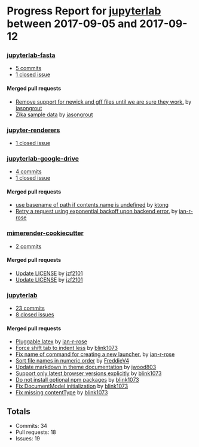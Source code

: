# Progress Report for [jupyterlab](https://github.com/jupyterlab) between 2017-09-05 and 2017-09-12

### [jupyterlab-fasta](https://github.com/jupyterlab/jupyterlab-fasta)
-  [5 commits](https://github.com/jupyterlab/jupyterlab-fasta/compare/master@%7B1504594800%7D...master@%7B1505199600%7D)
-  [1 closed issue](https://github.com/jupyterlab/jupyterlab-fasta/issues?utf8=%E2%9C%93&q=is%3Aissue%20closed%3A2017-09-05..2017-09-12)

#### Merged pull requests
- [Remove support for newick and gff files until we are sure they work.](https://github.com/jupyterlab/jupyterlab-fasta/pull/10) by [jasongrout](https://github.com/jasongrout)
- [Zika sample data](https://github.com/jupyterlab/jupyterlab-fasta/pull/9) by [jasongrout](https://github.com/jasongrout)

### [jupyter-renderers](https://github.com/jupyterlab/jupyter-renderers)
-  [1 closed issue](https://github.com/jupyterlab/jupyter-renderers/issues?utf8=%E2%9C%93&q=is%3Aissue%20closed%3A2017-09-05..2017-09-12)

### [jupyterlab-google-drive](https://github.com/jupyterlab/jupyterlab-google-drive)
-  [4 commits](https://github.com/jupyterlab/jupyterlab-google-drive/compare/master@%7B1504594800%7D...master@%7B1505199600%7D)
-  [1 closed issue](https://github.com/jupyterlab/jupyterlab-google-drive/issues?utf8=%E2%9C%93&q=is%3Aissue%20closed%3A2017-09-05..2017-09-12)

#### Merged pull requests
- [use basename of path if contents.name is undefined](https://github.com/jupyterlab/jupyterlab-google-drive/pull/69) by [ktong](https://github.com/ktong)
- [Retry a request using exponential backoff upon backend error.](https://github.com/jupyterlab/jupyterlab-google-drive/pull/67) by [ian-r-rose](https://github.com/ian-r-rose)

### [mimerender-cookiecutter](https://github.com/jupyterlab/mimerender-cookiecutter)
-  [2 commits](https://github.com/jupyterlab/mimerender-cookiecutter/compare/master@%7B1504594800%7D...master@%7B1505199600%7D)

#### Merged pull requests
- [Update LICENSE](https://github.com/jupyterlab/mimerender-cookiecutter/pull/63) by [jzf2101](https://github.com/jzf2101)
- [Update LICENSE](https://github.com/jupyterlab/mimerender-cookiecutter/pull/62) by [jzf2101](https://github.com/jzf2101)

### [jupyterlab](https://github.com/jupyterlab/jupyterlab)
-  [23 commits](https://github.com/jupyterlab/jupyterlab/compare/master@%7B1504594800%7D...master@%7B1505199600%7D)
-  [8 closed issues](https://github.com/jupyterlab/jupyterlab/issues?utf8=%E2%9C%93&q=is%3Aissue%20closed%3A2017-09-05..2017-09-12)

#### Merged pull requests
- [Pluggable latex](https://github.com/jupyterlab/jupyterlab/pull/2974) by [ian-r-rose](https://github.com/ian-r-rose)
- [Force shift tab to indent less](https://github.com/jupyterlab/jupyterlab/pull/2969) by [blink1073](https://github.com/blink1073)
- [Fix name of command for creating a new launcher.](https://github.com/jupyterlab/jupyterlab/pull/2966) by [ian-r-rose](https://github.com/ian-r-rose)
- [Sort file names in numeric order](https://github.com/jupyterlab/jupyterlab/pull/2965) by [FreddieV4](https://github.com/FreddieV4)
- [Update markdown in theme documentation](https://github.com/jupyterlab/jupyterlab/pull/2964) by [jwood803](https://github.com/jwood803)
- [Support only latest browser versions explicitly](https://github.com/jupyterlab/jupyterlab/pull/2961) by [blink1073](https://github.com/blink1073)
- [Do not install optional npm packages](https://github.com/jupyterlab/jupyterlab/pull/2958) by [blink1073](https://github.com/blink1073)
- [Fix DocumentModel initialization](https://github.com/jupyterlab/jupyterlab/pull/2957) by [blink1073](https://github.com/blink1073)
- [Fix missing contentType](https://github.com/jupyterlab/jupyterlab/pull/2955) by [blink1073](https://github.com/blink1073)

## Totals
- Commits: 34
- Pull requests: 18
- Issues: 19

